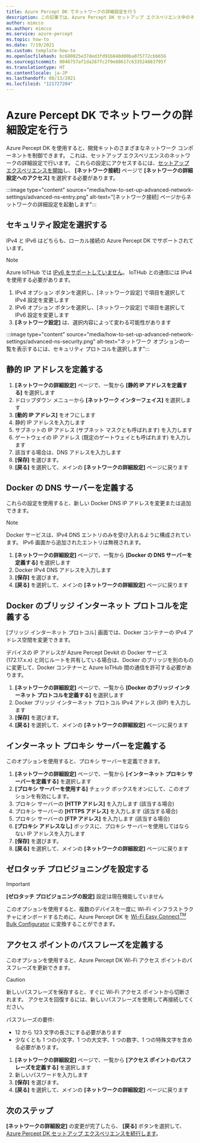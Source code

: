 ```yaml
---
title: Azure Percept DK でネットワークの詳細設定を行う
description: この記事では、Azure Percept DK セットアップ エクスペリエンス中のネットワークの詳細設定について説明します
author: mimcco
ms.author: mimcco
ms.service: azure-percept
ms.topic: how-to
ms.date: 7/19/2021
ms.custom: template-how-to
ms.openlocfilehash: bc680025e37ded3fd91b840d00ba075772cbb656
ms.sourcegitcommit: 0046757af1da267fc2f0e88617c633524883795f
ms.translationtype: HT
ms.contentlocale: ja-JP
ms.lasthandoff: 08/13/2021
ms.locfileid: "121727204"
---
```

# <a name="set-up-advanced-network-settings-on-the-azure-percept-dk"></a>Azure Percept DK でネットワークの詳細設定を行う

Azure Percept DK を使用すると、開発キットのさまざまなネットワーク コンポーネントを制御できます。 これは、セットアップ エクスペリエンスのネットワークの詳細設定で行います。 これらの設定にアクセスするには、[セットアップ エクスペリエンスを開始](./quickstart-percept-dk-set-up.md)し、 **[ネットワーク接続]** ページで **[ネットワークの詳細設定へのアクセス]** を選択する必要があります。

:::image type="content" source="media/how-to-set-up-advanced-network-settings/advanced-ns-entry.png" alt-text="[ネットワーク接続] ページからネットワークの詳細設定を起動します":::

## <a name="select-the-security-setting"></a>セキュリティ設定を選択する
IPv4 と IPv6 はどちらも、ローカル接続の Azure Percept DK でサポートされています。

> [!NOTE]
> Azure IoTHub では [IPv6 をサポートしていません](../iot-hub/iot-hub-understand-ip-address.md#support-for-ipv6)。 IoTHub との通信には IPv4 を使用する必要があります。
1. IPv4 オプション ボタンを選択し、[ネットワーク設定] で項目を選択して IPv4 設定を変更します
1. IPv6 オプション ボタンを選択し、[ネットワーク設定] で項目を選択して IPv6 設定を変更します
1. **[ネットワーク設定]** は、選択内容によって変わる可能性があります

:::image type="content" source="media/how-to-set-up-advanced-network-settings/advanced-ns-security.png" alt-text="ネットワーク オプションの一覧を表示するには、セキュリティ プロトコルを選択します":::

## <a name="define-a-static-ip-address"></a>静的 IP アドレスを定義する

1. **[ネットワークの詳細設定]** ページで、一覧から **[静的 IP アドレスを定義する]** を選択します
1. ドロップダウン メニューから **[ネットワーク インターフェイス]** を選択します
1. **[動的 IP アドレス]** をオフにします
1. 静的 IP アドレスを入力します
1. サブネットの IP アドレス (サブネット マスクとも呼ばれます) を入力します
1. ゲートウェイの IP アドレス (既定のゲートウェイとも呼ばれます) を入力します
1. 該当する場合は、DNS アドレスを入力します
1. **[保存]** を選びます。
1. **[戻る]** を選択して、メインの **[ネットワークの詳細設定]** ページに戻ります

## <a name="define-dns-server-for-docker"></a>Docker の DNS サーバーを定義する
これらの設定を使用すると、新しい Docker DNS IP アドレスを変更または追加できます。

> [!NOTE]
> Docker サービスは、IPv4 DNS エントリのみを受け入れるように構成されています。  IPv6 画面から追加されたエントリは無視されます。

1. **[ネットワークの詳細設定]** ページで、一覧から **[Docker の DNS サーバーを定義する]** を選択します
1. Docker IPv4 DNS アドレスを入力します
1. **[保存]** を選びます。
1. **[戻る]** を選択して、メインの **[ネットワークの詳細設定]** ページに戻ります

## <a name="define-bridge-internet-protocol-for-docker"></a>Docker のブリッジ インターネット プロトコルを定義する
[ブリッジ インターネット プロトコル] 画面では、Docker コンテナーの IPv4 アドレス空間を変更できます。

デバイスの IP アドレスが Azure Percept Devkit の Docker サービス (172.17.x.x) と同じルートを共有している場合は、Docker のブリッジを別のものに変更して、Docker コンテナーと Azure IoTHub 間の通信を許可する必要があります。  

1. **[ネットワークの詳細設定]** ページで、一覧から **[Docker のブリッジ インターネット プロトコルを定義する]** を選択します
1. Docker ブリッジ インターネット プロトコル IPv4 アドレス (BIP) を入力します
1. **[保存]** を選びます。
1. **[戻る]** を選択して、メインの **[ネットワークの詳細設定]** ページに戻ります

## <a name="define-an-internet-proxy-server"></a>インターネット プロキシ サーバーを定義する
このオプションを使用すると、プロキシ サーバーを定義できます。    

1. **[ネットワークの詳細設定]** ページで、一覧から **[インターネット プロキシ サーバーを定義する]** を選択します
1. **[プロキシ サーバーを使用する]** チェック ボックスをオンにして、このオプションを有効にします。
1. プロキシ サーバーの **[HTTP アドレス]** を入力します (該当する場合)
1. プロキシ サーバーの **[HTTPS アドレス]** を入力します (該当する場合)
1. プロキシ サーバーの **[FTP アドレス]** を入力します (該当する場合)
1. **[プロキシ アドレスなし]** ボックスに、プロキシ サーバーを使用してはならない IP アドレスを入力します
1. **[保存]** を選びます。
1. **[戻る]** を選択して、メインの **[ネットワークの詳細設定]** ページに戻ります

## <a name="setup-zero-touch-provisioning"></a>ゼロタッチ プロビジョニングを設定する

> [!IMPORTANT]
> **[ゼロタッチ プロビジョニングの設定]** 設定は現在機能していません

このオプションを使用すると、複数のデバイスを一度に Wi-Fi インフラストラクチャにオンボードするために、Azure Percept DK を [Wi-Fi Easy Connect<sup>TM</sup> Bulk Configurator](https://techcommunity.microsoft.com/t5/internet-of-things/simplify-wi-fi-iot-device-onboarding-with-zero-touch/ba-p/2161129#:~:text=A%20Wi-Fi%20Easy%20Connect%E2%84%A2%20Configurator%2C%20paired%20with%20the,device%20to%20any%20WPA2-Personal%20or%20WPA3-Personal%20wireless%20LAN.) に変換することができます。  

## <a name="define-access-point-passphrase"></a>アクセス ポイントのパスフレーズを定義する 
このオプションを使用すると、Azure Percept DK Wi-Fi アクセス ポイントのパスフレーズを更新できます。  

> [!CAUTION]
> 新しいパスフレーズを保存すると、すぐに Wi-Fi アクセス ポイントから切断されます。  アクセスを回復するには、新しいパスフレーズを使用して再接続してください。  

パスフレーズの要件:
- 12 から 123 文字の長さにする必要があります
- 少なくとも 1 つの小文字、1 つの大文字、1 つの数字、1 つの特殊文字を含める必要があります。

1. **[ネットワークの詳細設定]** ページで、一覧から **[アクセス ポイントのパスフレーズを定義する]** を選択します
1. 新しいパスワードを入力します
1. **[保存]** を選びます。
1. **[戻る]** を選択して、メインの **[ネットワークの詳細設定]** ページに戻ります

## <a name="next-steps"></a>次のステップ
**[ネットワークの詳細設定]** の変更が完了したら、 **[戻る]** ボタンを選択して、[Azure Percept DK セットアップ エクスペリエンスを続行します](./quickstart-percept-dk-set-up.md)。